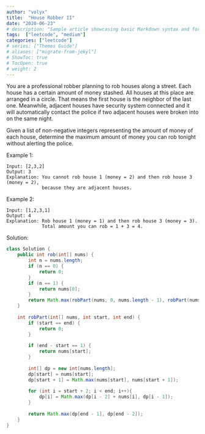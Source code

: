 ```yaml
---
author: "volyx"
title:  "House Robber II"
date: "2020-06-23"
# description: "Sample article showcasing basic Markdown syntax and formatting for HTML elements."
tags:  ["leetcode", "medium"]
categories: ["leetcode"]
# series: ["Themes Guide"]
# aliases: ["migrate-from-jekyl"]
# ShowToc: true
# TocOpen: true
# weight: 2
---
```


You are a professional robber planning to rob houses along a street. Each house has a certain amount of money stashed. All houses at this place are arranged in a circle. That means the first house is the neighbor of the last one. Meanwhile, adjacent houses have security system connected and it will automatically contact the police if two adjacent houses were broken into on the same night.

Given a list of non-negative integers representing the amount of money of each house, determine the maximum amount of money you can rob tonight without alerting the police.

Example 1:
```
Input: [2,3,2]
Output: 3
Explanation: You cannot rob house 1 (money = 2) and then rob house 3 (money = 2),
             because they are adjacent houses.
```

Example 2:
```
Input: [1,2,3,1]
Output: 4
Explanation: Rob house 1 (money = 1) and then rob house 3 (money = 3).
             Total amount you can rob = 1 + 3 = 4.
```

Solution:

```java
class Solution {
    public int rob(int[] nums) {
        int n = nums.length;
        if (n == 0) {
            return 0;
        }
        if (n == 1) {
            return nums[0];
        }
        return Math.max(robPart(nums, 0, nums.length - 1), robPart(nums, 1, nums.length));
    }
    
    int robPart(int[] nums, int start, int end) {
        if (start == end) {
            return 0;
        }
        
        if (end - start == 1) {
            return nums[start];
        }
        
        int[] dp = new int[nums.length];
        dp[start] = nums[start];
        dp[start + 1] = Math.max(nums[start], nums[start + 1]);
        
        for (int i = start + 2; i < end; i++){
            dp[i] = Math.max(dp[i - 2] + nums[i], dp[i - 1]);
        }
        
        return Math.max(dp[end - 1], dp[end - 2]);
    }
}
